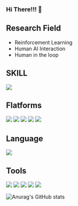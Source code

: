 ### Hi There!!! 👋

<!--
**raflereak/raflereak** is a ✨ _special_ ✨ repository because its `README.md` (this file) appears on your GitHub profile.

Here are some ideas to get you started:

- 🔭 I’m currently working on ...
- 🌱 I’m currently learning ...
- 👯 I’m looking to collaborate on ...
- 🤔 I’m looking for help with ...
- 💬 Ask me about ...
- 📫 How to reach me: ...
- 😄 Pronouns: ...
- ⚡ Fun fact: ...
-->

## Research Field
- Reinforcement Learning
- Human AI Interaction
- Human in the loop 

## SKILL
<img src="https://img.shields.io/badge/TensorFlow-FF6F00?style=flat-square&logo=tensorflow&logoColor=white"/> 


## Flatforms
<img src="https://img.shields.io/badge/Windows-0078D4?style=flat-square&logo=windows 11&logoColor=white"/>
<img src="https://img.shields.io/badge/Ubtuntu-E95420?style=flat-square&logo=Ubuntu&logoColor=white"/>
<img src="https://img.shields.io/badge/Android-3DDC84?style=flat-square&logo=Android&logoColor=white"/>
<img src="https://img.shields.io/badge/iOS-000000?style=flat-square&logo=ios&logoColor=white"/> 
<img src="https://img.shields.io/badge/Synology-B5B5B6?style=flat-square&logo=synology&logoColor=white"/>


## Language
<img src="https://img.shields.io/badge/Python-3776AB?style=flat-square&logo=python&logoColor=white"/> 


## Tools
<img src="https://img.shields.io/badge/Visual Studio-5C2D91?style=flat-square&logo=visualstudio&logoColor=white"/>
<img src="https://img.shields.io/badge/VS Code-007ACC?style=flat-square&logo=visualstudiocode&logoColor=white"/>
<img src="https://img.shields.io/badge/Docker-2496ED?style=flat-square&logo=Docker&logoColor=white"/>
<img src="https://img.shields.io/badge/Android-3DDC84?style=flat-square&logo=firebase&logoColor=white"/>
<img src="https://img.shields.io/badge/AdobeAfterEffects-9999FF?style=flat-square&logo=AdobeAfterEffects&logoColor=white"/>


![Anurag's GitHub stats](https://github-readme-stats.vercel.app/api?username=raflereak&show_icons=true&theme=radical)
